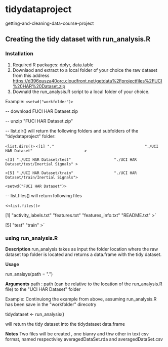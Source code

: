 # tidydataproject
getting-and-cleaning-data-course-project

## Creating the tidy dataset with run_analysis.R
### Installation
 1. Required R packages: dplyr, data.table
 2. Downlaod and extract to a local folder of your choice the raw dataset from this address
    https://d396qusza40orc.cloudfront.net/getdata%2Fprojectfiles%2FUCI%20HAR%20Dataset.zip
 3. Downald the run_analysis.R script to a local folder of your choice.
 
 Example:
 `<setwd("workfolder")>`

  -- download FUCI HAR Dataset.zip

  -- unzip "FUCI HAR Dataset.zip"

  -- list.dir() will return the following folders and subfolders of the "tidydataproject" folder:
  
 `<list.dirs()>`
`<[1] "."                                        "./UCI HAR Dataset"                       >`

`<[3] "./UCI HAR Dataset/test"                   "./UCI HAR Dataset/test/Inertial Signals" >`

`<[5] "./UCI HAR Dataset/train"                  "./UCI HAR Dataset/train/Inertial Signals">`


`<setwd("FUCI HAR Dataset")>`

   -- list.files() will return following files 
   
<`<list.files()>`

[1] "activity_labels.txt" "features.txt"        "features_info.txt"   "README.txt"         >`

[5] "test"                "train"                                                          >`


### using run_analysis.R
**Description** 
run_analysis takes as input the folder location where the raw dataset top folder is located and 
returns a data.frame with the tidy dataset. 

**Usage**

run_analsys(path = ".")

**Arguments**
path  : path (can be relative to the location of the run_analysis.R file) to the "UCI HAR Dataset" folder

Example: 
Continuiong the example from above, assuming run_analysis.R has been save in the "workfolder" direcotry

tidydataset <- run_analysis()

will return the tidy dataset into the tidydataset data.frame

**Notes**
Two files will be created , one bianry and thw other in text csv format, 
named respectivley averagedDataSet.rda and averagedDataSet.csv
